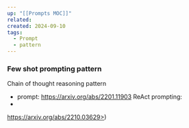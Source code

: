 ```yaml
---
up: "[[Prompts MOC]]"
related: 
created: 2024-09-10
tags:
  - Prompt
  - pattern
---
```

### Few shot prompting pattern


Chain of thought reasoning pattern
 - prompt:
https://arxiv.org/abs/2201.11903
ReAct prompting:
 - 
https://arxiv.org/abs/2210.03629>)

